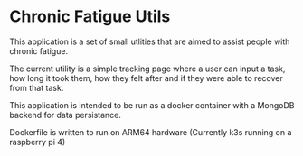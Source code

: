 # Chronic Fatigue Utils

This application is a set of small utlities that are aimed to assist people with chronic fatigue.

The current utility is a simple tracking page where a user can input a task, how long it took them, how they felt after and if they were able to recover from that task.

This application is intended to be run as a docker container with a MongoDB backend for data persistance.

Dockerfile is written to run on ARM64 hardware (Currently k3s running on a raspberry pi 4)